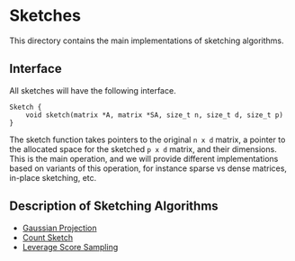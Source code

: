 # Sketches

This directory contains the main implementations of sketching algorithms.

## Interface
All sketches will have the following interface.
```
Sketch {
    void sketch(matrix *A, matrix *SA, size_t n, size_t d, size_t p)
}
```
The sketch function takes pointers to the original `n x d` matrix, a pointer to
the allocated space for the sketched `p x d` matrix, and their dimensions. This
is the main operation, and we will provide different implementations based on
variants of this operation, for instance sparse vs dense matrices, in-place
sketching, etc.

## Description of Sketching Algorithms
* [Gaussian Projection](http://www.cs.cmu.edu/afs/cs/user/dwoodruf/www/teaching/15859-fall17/scribe1.pdf)
* [Count Sketch](http://www.cs.cmu.edu/afs/cs/user/dwoodruf/www/teaching/15859-fall17/scribe4.pdf)
* [Leverage Score
  Sampling](http://www.cs.cmu.edu/afs/cs/user/dwoodruf/www/teaching/15859-fall17/scribe8.pdf)

